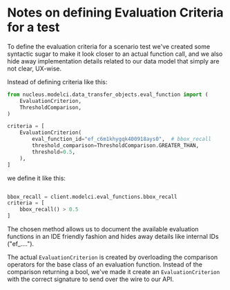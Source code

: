 # Notes on defining Evaluation Criteria for a test

To define the evaluation criteria for a scenario test we've created some syntactic sugar to make it look closer to an
actual function call, and we also hide away implementation details related to our data model that simply are not clear,
UX-wise.

Instead of defining criteria like this:

```python
from nucleus.modelci.data_transfer_objects.eval_function import (
    EvaluationCriterion,
    ThresholdComparison,
)

criteria = [
    EvaluationCriterion(
        eval_function_id="ef_c6m1khygqk400918ays0",  # bbox_recall
        threshold_comparison=ThresholdComparison.GREATER_THAN,
        threshold=0.5,
    ),
]
```

we define it like this:

```python

bbox_recall = client.modelci.eval_functions.bbox_recall
criteria = [
    bbox_recall() > 0.5
]
```

The chosen method allows us to document the available evaluation functions in an IDE friendly fashion and hides away 
details like internal IDs ("ef_....").

The actual `EvaluationCriterion` is created by overloading the comparison operators for the base class of an evaluation
function. Instead of the comparison returning a bool, we've made it create an `EvaluationCriterion` with the correct 
signature to send over the wire to our API.
